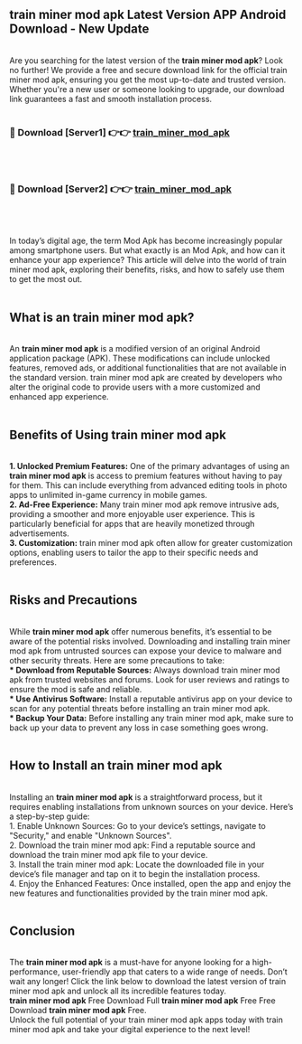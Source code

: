 ## train miner mod apk Latest Version APP Android Download - New Update
<br>
Are you searching for the latest version of the <strong>train miner mod apk</strong>? Look no further! We provide a free and secure download link for the official train miner mod apk, ensuring you get the most up-to-date and trusted version. Whether you're a new user or someone looking to upgrade, our download link guarantees a fast and smooth installation process.
<br>
<br>
<h3>🔴 Download [Server1] 👉👉 <a href="https://modyolo.store/train+miner+mod+apk">train_miner_mod_apk</a></h3><br>
<br>
<h3>🔴 Download [Server2] 👉👉 <a href="https://modyolo.store/train+miner+mod+apk">train_miner_mod_apk</a></h3><br>
<br>
<br>
In today’s digital age, the term Mod Apk has become increasingly popular among smartphone users. But what exactly is an Mod Apk, and how can it enhance your app experience? This article will delve into the world of train miner mod apk, exploring their benefits, risks, and how to safely use them to get the most out.
<br>
<br>
<h2>What is an train miner mod apk?</h2>
<br>
An <strong>train miner mod apk</strong> is a modified version of an original Android application package (APK). These modifications can include unlocked features, removed ads, or additional functionalities that are not available in the standard version. train miner mod apk are created by developers who alter the original code to provide users with a more customized and enhanced app experience.
<br>
<br>
<h2>Benefits of Using train miner mod apk</h2>
<br>
<strong> 1. Unlocked Premium Features:</strong> One of the primary advantages of using an <strong>train miner mod apk</strong> is access to premium features without having to pay for them. This can include everything from advanced editing tools in photo apps to unlimited in-game currency in mobile games.
<br>
<strong> 2. Ad-Free Experience:</strong> Many train miner mod apk remove intrusive ads, providing a smoother and more enjoyable user experience. This is particularly beneficial for apps that are heavily monetized through advertisements.
<br>
<strong> 3. Customization:</strong> train miner mod apk often allow for greater customization options, enabling users to tailor the app to their specific needs and preferences.
<br>
<br>
<h2>Risks and Precautions</h2>
<br>
While <strong>train miner mod apk</strong> offer numerous benefits, it’s essential to be aware of the potential risks involved. Downloading and installing train miner mod apk from untrusted sources can expose your device to malware and other security threats. Here are some precautions to take:
<br>
<strong> * Download from Reputable Sources:</strong> Always download train miner mod apk from trusted websites and forums. Look for user reviews and ratings to ensure the mod is safe and reliable.
<br>
<strong> * Use Antivirus Software:</strong> Install a reputable antivirus app on your device to scan for any potential threats before installing an train miner mod apk.
<br>
<strong> * Backup Your Data:</strong> Before installing any train miner mod apk, make sure to back up your data to prevent any loss in case something goes wrong.
<br>
<br>
<h2>How to Install an train miner mod apk</h2>
<br>
Installing an <strong>train miner mod apk</strong> is a straightforward process, but it requires enabling installations from unknown sources on your device. Here’s a step-by-step guide:
<br>
 1. Enable Unknown Sources: Go to your device’s settings, navigate to "Security," and enable "Unknown Sources".
<br>
 2. Download the train miner mod apk: Find a reputable source and download the train miner mod apk file to your device.
<br>
 3. Install the train miner mod apk: Locate the downloaded file in your device’s file manager and tap on it to begin the installation process.
<br>
 4. Enjoy the Enhanced Features: Once installed, open the app and enjoy the new features and functionalities provided by the train miner mod apk.
<br>
<br>
<h2><strong>Conclusion</strong></h2>
<br>
The <strong>train miner mod apk</strong> is a must-have for anyone looking for a high-performance, user-friendly app that caters to a wide range of needs. Don’t wait any longer! Click the link below to download the latest version of train miner mod apk and unlock all its incredible features today.
<br>
<strong>train miner mod apk</strong> Free Download Full <strong>train miner mod apk</strong> Free Free Download <strong>train miner mod apk</strong> Free.
<br>
Unlock the full potential of your train miner mod apk apps today with train miner mod apk and take your digital experience to the next level!